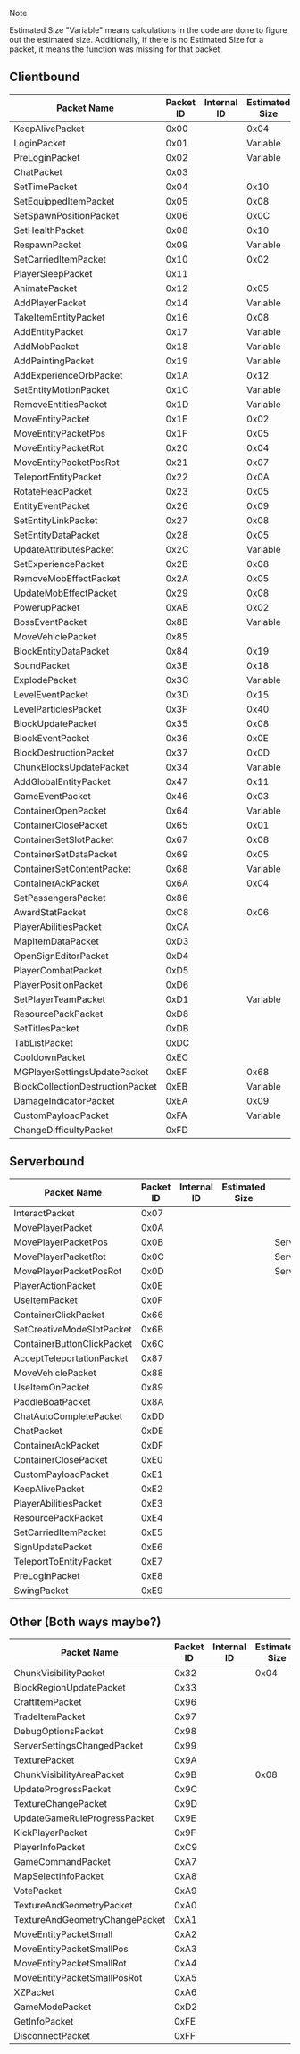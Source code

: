 > [!NOTE]  
> Estimated Size "Variable" means calculations in the code are done to figure out the estimated size.
> Additionally, if there is no Estimated Size for a packet, it means the function was missing for that packet.

## Clientbound
<!-- These need sorting. -->
| Packet Name                        | Packet ID  | Internal ID | Estimated Size | Notes                              |
| ---------------------------------- | ---------- | ----------- | -------------- | ---------------------------------- |
| KeepAlivePacket                    | 0x00       |             | 0x04           |                                    |
| LoginPacket                        | 0x01       |             | Variable       |                                    |
| PreLoginPacket                     | 0x02       |             | Variable       |                                    |
| ChatPacket                         | 0x03       |             |                |                                    |
| SetTimePacket                      | 0x04       |             | 0x10           |                                    |
| SetEquippedItemPacket              | 0x05       |             | 0x08           |                                    |
| SetSpawnPositionPacket             | 0x06       |             | 0x0C           |                                    |
| SetHealthPacket                    | 0x08       |             | 0x10           |                                    |
| RespawnPacket                      | 0x09       |             | Variable       |                                    |
| SetCarriedItemPacket               | 0x10       |             | 0x02           |                                    |
| PlayerSleepPacket                  | 0x11       |             |                |                                    |
| AnimatePacket                      | 0x12       |             | 0x05           |                                    |
| AddPlayerPacket                    | 0x14       |             | Variable       |                                    |
| TakeItemEntityPacket               | 0x16       |             | 0x08           |                                    |
| AddEntityPacket                    | 0x17       |             | Variable       |                                    |
| AddMobPacket                       | 0x18       |             | Variable       |                                    |
| AddPaintingPacket                  | 0x19       |             | Variable       |                                    |
| AddExperienceOrbPacket             | 0x1A       |             | 0x12           |                                    |
| SetEntityMotionPacket              | 0x1C       |             | Variable       |                                    |
| RemoveEntitiesPacket               | 0x1D       |             | Variable       |                                    |
| MoveEntityPacket                   | 0x1E       |             | 0x02           |                                    |
| MoveEntityPacketPos                | 0x1F       |             | 0x05           | ClientboundMoveEntityPacket::Pos   |
| MoveEntityPacketRot                | 0x20       |             | 0x04           | ClientboundMoveEntityPacket::Rot   |
| MoveEntityPacketPosRot             | 0x21       |             | 0x07           | ClientboundMoveEntityPacket::PosRot|
| TeleportEntityPacket               | 0x22       |             | 0x0A           |                                    |
| RotateHeadPacket                   | 0x23       |             | 0x05           |                                    |
| EntityEventPacket                  | 0x26       |             | 0x09           |                                    |
| SetEntityLinkPacket                | 0x27       |             | 0x08           |                                    |
| SetEntityDataPacket                | 0x28       |             | 0x05           |                                    |
| UpdateAttributesPacket             | 0x2C       |             | Variable       |                                    |
| SetExperiencePacket                | 0x2B       |             | 0x08           |                                    |
| RemoveMobEffectPacket              | 0x2A       |             | 0x05           |                                    |
| UpdateMobEffectPacket              | 0x29       |             | 0x08           |                                    |
| PowerupPacket                      | 0xAB       |             | 0x02           |                                    |
| BossEventPacket                    | 0x8B       |             | Variable       |                                    |
| MoveVehiclePacket                  | 0x85       |             |                |                                    |
| BlockEntityDataPacket              | 0x84       |             | 0x19           |                                    |
| SoundPacket                        | 0x3E       |             | 0x18           |                                    |
| ExplodePacket                      | 0x3C       |             | Variable       |                                    |
| LevelEventPacket                   | 0x3D       |             | 0x15           |                                    |
| LevelParticlesPacket               | 0x3F       |             | 0x40           |                                    |
| BlockUpdatePacket                  | 0x35       |             | 0x08           |                                    |
| BlockEventPacket                   | 0x36       |             | 0x0E           |                                    |
| BlockDestructionPacket             | 0x37       |             | 0x0D           |                                    |
| ChunkBlocksUpdatePacket            | 0x34       |             | Variable       |                                    |
| AddGlobalEntityPacket              | 0x47       |             | 0x11           |                                    |
| GameEventPacket                    | 0x46       |             | 0x03           |                                    |
| ContainerOpenPacket                | 0x64       |             | Variable       |                                    |
| ContainerClosePacket               | 0x65       |             | 0x01           |                                    |
| ContainerSetSlotPacket             | 0x67       |             | 0x08           |                                    |
| ContainerSetDataPacket             | 0x69       |             | 0x05           |                                    |
| ContainerSetContentPacket          | 0x68       |             | Variable       |                                    |
| ContainerAckPacket                 | 0x6A       |             | 0x04           |                                    |
| SetPassengersPacket                | 0x86       |             |                |                                    |
| AwardStatPacket                    | 0xC8       |             | 0x06           |                                    |
| PlayerAbilitiesPacket              | 0xCA       |             |                |                                    |
| MapItemDataPacket                  | 0xD3       |             |                |                                    |
| OpenSignEditorPacket               | 0xD4       |             |                |                                    |
| PlayerCombatPacket                 | 0xD5       |             |                |                                    |
| PlayerPositionPacket               | 0xD6       |             |                |                                    |
| SetPlayerTeamPacket                | 0xD1       |             | Variable       |                                    |
| ResourcePackPacket                 | 0xD8       |             |                |                                    |
| SetTitlesPacket                    | 0xDB       |             |                |                                    |
| TabListPacket                      | 0xDC       |             |                |                                    |
| CooldownPacket                     | 0xEC       |             |                |                                    |
| MGPlayerSettingsUpdatePacket       | 0xEF       |             | 0x68           |                                    |
| BlockCollectionDestructionPacket   | 0xEB       |             | Variable       |                                    |
| DamageIndicatorPacket              | 0xEA       |             | 0x09           |                                    |
| CustomPayloadPacket                | 0xFA       |             | Variable       |                                    |
| ChangeDifficultyPacket             | 0xFD       |             |                |                                    |

<!--
AcceptTeleportationPacket 0x87
ChatAutoCompletePacket 0xDD
ChatPacket 0xDE
ClientCommandPacket 0xCD
ContainerAckPacket 0xDF
ContainerButtonClickPacket 0x6C
ContainerClickPacket 0x66
ContainerClosePacket 0xE0
CustomPayloadPacket 0xE1
InteractPacket 0x07
KeepAlivePacket 0xE2
MovePlayerPacketPos 0x0B
MovePlayerPacketPosRot 0x0D
MovePlayerPacketRot 0x0C
MovePlayerPacket 0x0A
MoveVehiclePacket 0x88
PaddleBoatPacket 0x8A
PlayerAbilitiesPacket 0xE3
PlayerActionPacket 0x0E
PlayerCommandPacket 0x13
PlayerInputPacket 0x1B
PreLoginPacket 0xE8
ResourcePackPacket 0xE4
SetCarriedItemPacket 0xE5
SetCreativeModeSlotPacket 0x6B
SignUpdatePacket 0xE6
SwingPacket 0xE9
TeleportToEntityPacket 0xE7
UseItemOnPacket 0x89
UseItemPacket 0x0F
-->

## Serverbound
| Packet Name                | Packet ID | Internal ID | Estimated Size | Notes                                      |
|----------------------------|-----------|-------------|----------------|--------------------------------------------|
| InteractPacket             | 0x07      |             |                |                                            |
| MovePlayerPacket           | 0x0A      |             |                |                                            |
| MovePlayerPacketPos        | 0x0B      |             |                | ServerboundMovePlayerPacket::Pos           |
| MovePlayerPacketRot        | 0x0C      |             |                | ServerboundMovePlayerPacket::Rot           |
| MovePlayerPacketPosRot     | 0x0D      |             |                | ServerboundMovePlayerPacket::PosRot        |
| PlayerActionPacket         | 0x0E      |             |                |                                            |
| UseItemPacket              | 0x0F      |             |                |                                            |
| ContainerClickPacket       | 0x66      |             |                |                                            |
| SetCreativeModeSlotPacket  | 0x6B      |             |                |                                            |
| ContainerButtonClickPacket | 0x6C      |             |                |                                            |
| AcceptTeleportationPacket  | 0x87      |             |                |                                            |
| MoveVehiclePacket          | 0x88      |             |                |                                            |
| UseItemOnPacket            | 0x89      |             |                |                                            |
| PaddleBoatPacket           | 0x8A      |             |                |                                            |
| ChatAutoCompletePacket     | 0xDD      |             |                |                                            |
| ChatPacket                 | 0xDE      |             |                |                                            |
| ContainerAckPacket         | 0xDF      |             |                |                                            |
| ContainerClosePacket       | 0xE0      |             |                |                                            |
| CustomPayloadPacket        | 0xE1      |             |                |                                            |
| KeepAlivePacket            | 0xE2      |             |                |                                            |
| PlayerAbilitiesPacket      | 0xE3      |             |                |                                            |
| ResourcePackPacket         | 0xE4      |             |                |                                            |
| SetCarriedItemPacket       | 0xE5      |             |                |                                            |
| SignUpdatePacket           | 0xE6      |             |                |                                            |
| TeleportToEntityPacket     | 0xE7      |             |                |                                            |
| PreLoginPacket             | 0xE8      |             |                |                                            |
| SwingPacket                | 0xE9      |             |                |                                            |

<!--
for packets that don't start with either Clientbound or Serverbound
-->
## Other (Both ways maybe?)
| Packet Name                    | Packet ID | Internal ID | Estimated Size | Notes                                      |
|--------------------------------|-----------|-------------|----------------|--------------------------------------------|
| ChunkVisibilityPacket          | 0x32      |             | 0x04           |                                            |
| BlockRegionUpdatePacket        | 0x33      |             |                |                                            |
| CraftItemPacket                | 0x96      |             |                |                                            |
| TradeItemPacket                | 0x97      |             |                |                                            |
| DebugOptionsPacket             | 0x98      |             |                |                                            |
| ServerSettingsChangedPacket    | 0x99      |             |                |                                            |
| TexturePacket                  | 0x9A      |             |                |                                            |
| ChunkVisibilityAreaPacket      | 0x9B      |             | 0x08           |                                            |
| UpdateProgressPacket           | 0x9C      |             |                |                                            |
| TextureChangePacket            | 0x9D      |             |                |                                            |
| UpdateGameRuleProgressPacket   | 0x9E      |             |                |                                            |
| KickPlayerPacket               | 0x9F      |             |                |                                            |
| PlayerInfoPacket               | 0xC9      |             |                |                                            |
| GameCommandPacket              | 0xA7      |             |                |                                            |
| MapSelectInfoPacket            | 0xA8      |             |                |                                            |
| VotePacket                     | 0xA9      |             |                |                                            |
| TextureAndGeometryPacket       | 0xA0      |             |                |                                            |
| TextureAndGeometryChangePacket | 0xA1      |             |                |                                            |
| MoveEntityPacketSmall          | 0xA2      |             |                |                                            |
| MoveEntityPacketSmallPos       | 0xA3      |             |                | MoveEntityPacketSmall::Pos                 |
| MoveEntityPacketSmallRot       | 0xA4      |             |                | MoveEntityPacketSmall::Rot                 |
| MoveEntityPacketSmallPosRot    | 0xA5      |             |                | MoveEntityPacketSmall::PosRot              |
| XZPacket                       | 0xA6      |             |                |                                            |
| GameModePacket                 | 0xD2      |             |                |                                            |
| GetInfoPacket                  | 0xFE      |             |                |                                            |
| DisconnectPacket               | 0xFF      |             |                |                                            |











